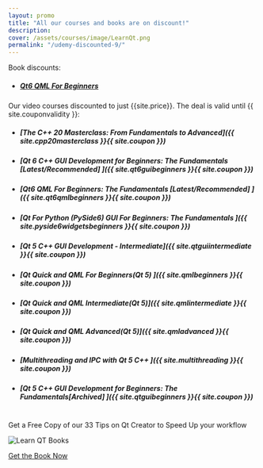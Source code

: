 ```yaml
---
layout: promo
title: "All our courses and books are on discount!"
description:
cover: /assets/courses/image/LearnQt.png
permalink: "/udemy-discounted-9/"
---
```


<div class="p-3">
  Book discounts:
</div>

- ##### [Qt6 QML For Beginners](https://dgakwaya.gumroad.com/l/qt6_qml_for_beginners/STARTSEPT2023)

<div class="p-3">
  Our video courses discounted to just {{site.price}}. The deal is valid until {{ site.couponvalidity }}:
</div>


- ##### [The C++ 20 Masterclass: From Fundamentals to Advanced]({{ site.cpp20masterclass }}{{ site.coupon }})
- ##### [Qt 6 C++ GUI Development for Beginners: The Fundamentals [Latest/Recommended] ]({{ site.qt6guibeginners }}{{ site.coupon }})
- ##### [Qt6 QML For Beginners: The Fundamentals [Latest/Recommended] ]({{ site.qt6qmlbeginners }}{{ site.coupon }})
- ##### [Qt For Python (PySide6) GUI For Beginners: The Fundamentals ]({{ site.pyside6widgetsbeginners }}{{ site.coupon }})
- ##### [Qt 5 C++ GUI Development - Intermediate]({{ site.qtguiintermediate }}{{ site.coupon }})
- ##### [Qt Quick and QML For Beginners(Qt 5) ]({{ site.qmlbeginners }}{{ site.coupon }})
- ##### [Qt Quick and QML Intermediate(Qt 5)]({{ site.qmlintermediate }}{{ site.coupon }})
- ##### [Qt Quick and QML Advanced(Qt 5)]({{ site.qmladvanced }}{{ site.coupon }})
- ##### [Multithreading and IPC with Qt 5 C++ ]({{ site.multithreading }}{{ site.coupon }})
- ##### [Qt 5 C++ GUI Development for Beginners: The Fundamentals[Archived] ]({{ site.qtguibeginners }}{{ site.coupon }})


<br>
<div class="alert bg-greens alert-dismissible fade show promosi" role="alert">
<div class="p-1">
 Get a Free Copy of our 33 Tips on Qt Creator to Speed Up your workflow
</div>
</div>


![Learn QT Books](/assets/books/image/qt_creator_guide.png)

<a href="https://mailchi.mp/a7c4442d916d/qt-creator-shortcuts" class="btn bg-green btn-success col-md-12 btn-lg">
Get the Book Now
</a>